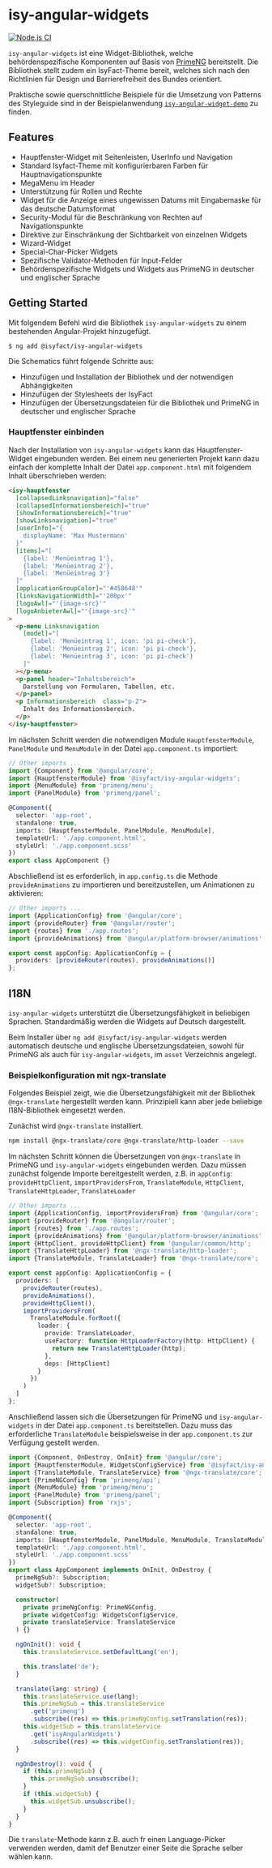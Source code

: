 # isy-angular-widgets

[![Node.js CI](https://github.com/IsyFact/isy-angular-widgets/actions/workflows/node.js.yml/badge.svg)](https://github.com/IsyFact/isy-angular-widgets/actions/workflows/node.js.yml)

`isy-angular-widgets` ist eine Widget-Bibliothek, welche behördenspezifische Komponenten auf Basis von [PrimeNG](https://www.primefaces.org/primeng/) bereitstellt.
Die Bibliothek stellt zudem ein IsyFact-Theme bereit, welches sich nach den Richtlinien für Design und Barrierefreiheit des Bundes orientiert.

Praktische sowie querschnittliche Beispiele für die Umsetzung von Patterns des Styleguide sind in der Beispielanwendung [`isy-angular-widget-demo`](https://github.com/IsyFact/isy-angular-widgets/tree/main/projects/isy-angular-widgets-demo) zu finden.

## Features

- Hauptfenster-Widget mit Seitenleisten, UserInfo und Navigation
- Standard Isyfact-Theme mit konfigurierbaren Farben für Hauptnavigationspunkte
- MegaMenu im Header
- Unterstützung für Rollen und Rechte
- Widget für die Anzeige eines ungewissen Datums mit Eingabemaske für das deutsche Datumsformat
- Security-Modul für die Beschränkung von Rechten auf Navigationspunkte
- Direktive zur Einschränkung der Sichtbarkeit von einzelnen Widgets
- Wizard-Widget
- Special-Char-Picker Widgets
- Spezifische Validator-Methoden für Input-Felder
- Behördenspezifische Widgets und Widgets aus PrimeNG in deutscher und englischer Sprache

## Getting Started

Mit folgendem Befehl wird die Bibliothek `isy-angular-widgets` zu einem bestehenden Angular-Projekt hinzugefügt.

```
$ ng add @isyfact/isy-angular-widgets
```

Die Schematics führt folgende Schritte aus:
- Hinzufügen und Installation der Bibliothek und der notwendigen Abhängigkeiten
- Hinzufügen der Stylesheets der IsyFact
- Hinzufügen der Übersetzungsdateien für die Bibliothek und PrimeNG in deutscher und englischer Sprache

### Hauptfenster einbinden

Nach der Installation von `isy-angular-widgets` kann das Hauptfenster-Widget eingebunden werden.
Bei einem neu generierten Projekt kann dazu einfach der komplette Inhalt der Datei `app.component.html` mit folgendem Inhalt überschrieben werden:

```html
<isy-hauptfenster
  [collapsedLinksnavigation]="false"
  [collapsedInformationsbereich]="true"
  [showInformationsbereich]="true"
  [showLinksnavigation]="true"
  [userInfo]="{
    displayName: 'Max Mustermann'
  }"
  [items]="[
    {label: 'Menüeintrag 1'},
    {label: 'Menüeintrag 2'},
    {label: 'Menüeintrag 3'}
  ]"
  [applicationGroupColor]="'#458648'"
  [linksNavigationWidth]="'200px'"
  [logoAwl]="'{image-src}'"
  [logoAnbieterAwl]="'{image-src}'"
>
  <p-menu Linksnavigation
    [model]="[
      {label: 'Menüeintrag 1', icon: 'pi pi-check'},
      {label: 'Menüeintrag 2', icon: 'pi pi-check'},
      {label: 'Menüeintrag 3', icon: 'pi pi-check'}
    ]"
  ></p-menu>
  <p-panel header="Inhaltsbereich">
    Darstellung von Formularen, Tabellen, etc.
  </p-panel>
  <p Informationsbereich  class="p-2">
    Inhalt des Informationsbereich.
  </p>
</isy-hauptfenster>
```

Im nächsten Schritt werden die notwendigen Module `HauptfensterModule`, `PanelModule` und `MenuModule` in der Datei `app.component.ts` importiert:

```typescript
// Other imports ...
import {Component} from '@angular/core';
import {HauptfensterModule} from '@isyfact/isy-angular-widgets';
import {MenuModule} from 'primeng/menu';
import {PanelModule} from 'primeng/panel';

@Component({
  selector: 'app-root',
  standalone: true,
  imports: [HauptfensterModule, PanelModule, MenuModule],
  templateUrl: './app.component.html',
  styleUrl: './app.component.scss'
})
export class AppComponent {}
```

Abschließend ist es erforderlich, in `app.config.ts` die Methode `provideAnimations` zu importieren und bereitzustellen, um Animationen zu aktivieren:

```typescript
// Other imports ...
import {ApplicationConfig} from '@angular/core';
import {provideRouter} from '@angular/router';
import {routes} from './app.routes';
import {provideAnimations} from '@angular/platform-browser/animations';

export const appConfig: ApplicationConfig = {
  providers: [provideRouter(routes), provideAnimations()]
};
```

## I18N

`isy-angular-widgets` unterstützt die Übersetzungsfähigkeit in beliebigen Sprachen.
Standardmäßig werden die Widgets auf Deutsch dargestellt.

Beim Installer über `ng add @isyfact/isy-angular-widgets` werden automatisch deutsche und englische Übersetzungsdateien, sowohl für PrimeNG als auch für `isy-angular-widgets`, im `asset` Verzeichnis angelegt.

### Beispielkonfiguration mit ngx-translate

Folgendes Beispiel zeigt, wie die Übersetzungsfähigkeit mit der Bibliothek `@ngx-translate` hergestellt werden kann.
Prinzipiell kann aber jede beliebige I18N-Bibliothek eingesetzt werden.

Zunächst wird `@ngx-translate` installiert.

```bash
npm install @ngx-translate/core @ngx-translate/http-loader --save
```

Im nächsten Schritt können die Übersetzungen von `@ngx-translate` in PrimeNG und `isy-angular-widgets` eingebunden werden.
Dazu müssen zunächst folgende Importe bereitgestellt werden, z.B. in `appConfig`: 
`provideHttpClient`, `importProvidersFrom`, `TranslateModule`, `HttpClient`, `TranslateHttpLoader`, `TranslateLoader`

```typescript
// Other imports ...
import {ApplicationConfig, importProvidersFrom} from '@angular/core';
import {provideRouter} from '@angular/router';
import {routes} from './app.routes';
import {provideAnimations} from '@angular/platform-browser/animations';
import {HttpClient, provideHttpClient} from '@angular/common/http';
import {TranslateHttpLoader} from '@ngx-translate/http-loader';
import {TranslateModule, TranslateLoader} from '@ngx-translate/core';

export const appConfig: ApplicationConfig = {
  providers: [
    provideRouter(routes),
    provideAnimations(),
    provideHttpClient(),
    importProvidersFrom(
      TranslateModule.forRoot({
        loader: {
          provide: TranslateLoader,
          useFactory: function HttpLoaderFactory(http: HttpClient) {
            return new TranslateHttpLoader(http);
          },
          deps: [HttpClient]
        }
      })
    )
  ]
};
```

Anschließend lassen sich die Übersetzungen für PrimeNG und `isy-angular-widgets` in der Datei `app.component.ts` bereitstellen. Dazu muss das erforderliche `TranslateModule` beispielsweise in der `app.component.ts` zur Verfügung gestellt werden.

```typescript
import {Component, OnDestroy, OnInit} from '@angular/core';
import {HauptfensterModule, WidgetsConfigService} from '@isyfact/isy-angular-widgets';
import {TranslateModule, TranslateService} from '@ngx-translate/core';
import {PrimeNGConfig} from 'primeng/api';
import {MenuModule} from 'primeng/menu';
import {PanelModule} from 'primeng/panel';
import {Subscription} from 'rxjs';

@Component({
  selector: 'app-root',
  standalone: true,
  imports: [HauptfensterModule, PanelModule, MenuModule, TranslateModule],
  templateUrl: './app.component.html',
  styleUrl: './app.component.scss'
})
export class AppComponent implements OnInit, OnDestroy {
  primeNgSub?: Subscription;
  widgetSub?: Subscription;

  constructor(
    private primeNgConfig: PrimeNGConfig,
    private widgetConfig: WidgetsConfigService,
    private translateService: TranslateService
  ) {}

  ngOnInit(): void {
    this.translateService.setDefaultLang('en');

    this.translate('de');
  }

  translate(lang: string) {
    this.translateService.use(lang);
    this.primeNgSub = this.translateService
      .get('primeng')
      .subscribe((res) => this.primeNgConfig.setTranslation(res));
    this.widgetSub = this.translateService
      .get('isyAngularWidgets')
      .subscribe((res) => this.widgetConfig.setTranslation(res));
  }

  ngOnDestroy(): void {
    if (this.primeNgSub) {
      this.primeNgSub.unsubscribe();
    }
    if (this.widgetSub) {
      this.widgetSub.unsubscribe();
    }
  }
}
```
Die `translate`-Methode kann z.B. auch fr einen Language-Picker verwenden werden, damit def Benutzer einer Seite die Sprache selber wählen kann.
